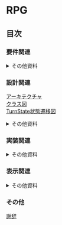# RPG

## 目次

### 要件関連

<details>
<summary>その他資料</summary>

[ユースケース図](PlantUML/UseCase.puml)  
[回復系スキルの名称について](RecoverySkills.md)  
</details>

### 設計関連

[アーキテクチャ](Architecture.md)  
[クラス図](Image/ClassDiagram.png)  
[TurnState状態遷移図](Image/TurnStateDiagram.png)

<details>
<summary>その他資料</summary>

[BattleState状態遷移図](PlantUML/BattleStateDiagram.puml)  
[SkillState状態遷移図](PlantUML/SkillStateDiagram.puml)  
[アロケーション](Allocation.md)  
[問題点](Problems.md)  
</details>

### 実装関連

<details>
<summary>その他資料</summary>

[計算式](Formula.md)  
[SkillStateMachineのアクティビティ図](PlantUML/SkillStateMachineActivityDiagram.puml)
</details>

### 表示関連

<details>
<summary>その他資料</summary>

[状態異常のメッセージの表示に関する補足](AilmentMessage.md)  
[プレイヤーの状態異常の画面レイアウト](PlayerAilmentStatus.md)  
</details>

### その他

[謝辞](Thanks.md)  
